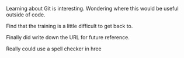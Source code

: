 Learning about Git is interesting. Wondering where this would be useful outside of code.

Find that the training is a little difficult to get back to.

Finally did write down the URL for future reference.

Really could use a spell checker in hree

